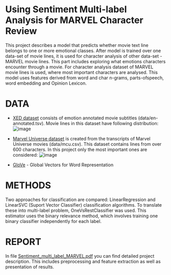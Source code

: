 # Using Sentiment Multi-label Analysis for MARVEL Character Review

This project describes a model that predicts whether movie text line belongs to one or more emotional classes. After model is trained over one data-set of movie lines, it is used for character analysis of other data-set - MARVEL movie lines. This part includes exploring what emotions characters encounter through a movie. For character analysis dataset of MARVEL movie lines is used, where most important characters are analysed. This model uses features derived from word and char n-grams, parts-ofspeech, word embedding and Opinion Lexicon.

# DATA
- [XED dataset](https://github.com/Helsinki-NLP/XED) consists of emotion annotated movie subtitles (data/en-annotated.tsv).
  Movie lines in this dataset have following distribution:
  ![image](https://user-images.githubusercontent.com/88715320/155518300-441e86e7-4d9a-4833-8082-cce2d61f1b45.png)
- [Marvel Universe dataset](https://github.com/prestondunton/marvel-dialogue-nlp) is created from the transcripts of Marvel Universe movies (data/mcu.csv).
  This dataset contains lines from over 600 characters. In this project only the most important ones are considered:
  ![image](https://user-images.githubusercontent.com/88715320/155518439-9a7a66a5-a6a8-458c-86fb-d7ea447ac33f.png)

- [GloVe](https://www.kaggle.com/rtatman/glove-global-vectors-for-word-representation) - Global Vectors for Word Representation

# METHODS
Two approaches for classification are compared: LinearRegression and LinearSVC (Suport Vector Classifier) classification algorithms. To translate these into multi-label problem, OneVsRestClassifier was used. This estimator uses the binary relevance method, which involves training one binary classifier independently for each label.

# REPORT
In file [Sentiment_multi_label_MARVEL.pdf](https://github.com/egalijatov1/nlp-sentiment-analysis/blob/main/Sentiment_multi_label_MARVEL.pdf) you can find detailed project description. This includes preprocessing and feature extraction as well as presentation of results.

